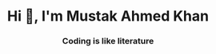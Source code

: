<h1 align="center">Hi 👋, I'm Mustak Ahmed Khan</h1>
<h3 align="center">Coding is like literature</h3>
